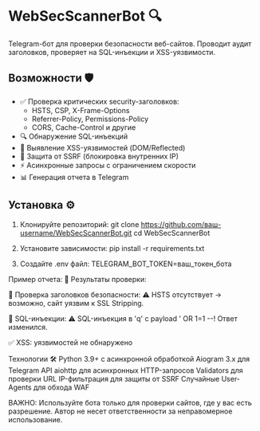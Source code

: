 # WebSecScannerBot 🔍

Telegram-бот для проверки безопасности веб-сайтов. Проводит аудит заголовков, проверяет на SQL-инъекции и XSS-уязвимости.

## Возможности 🛡️

- ✅ Проверка критических security-заголовков:
  - HSTS, CSP, X-Frame-Options
  - Referrer-Policy, Permissions-Policy
  - CORS, Cache-Control и другие
- 🔍 Обнаружение SQL-инъекций
- 🎯 Выявление XSS-уязвимостей (DOM/Reflected)
- 🛑 Защита от SSRF (блокировка внутренних IP)
- ⚡ Асинхронные запросы с ограничением скорости
- 📊 Генерация отчета в Telegram

## Установка ⚙️

1. Клонируйте репозиторий:
git clone https://github.com/ваш-username/WebSecScannerBot.git
cd WebSecScannerBot

2. Установите зависимости:
pip install -r requirements.txt

3. Создайте .env файл:
TELEGRAM_BOT_TOKEN=ваш_токен_бота

Пример отчета:
📌 Результаты проверки:

🔹 Проверка заголовков безопасности:
⚠️ HSTS отсутствует → возможно, сайт уязвим к SSL Stripping.

🔹 SQL-инъекции:
⚠️ SQL-инъекция в 'q' с payload ' OR 1=1 --! Ответ изменился.

✅ XSS: уязвимостей не обнаружено

Технологии 🛠️
Python 3.9+ с асинхронной обработкой
Aiogram 3.x для Telegram API
aiohttp для асинхронных HTTP-запросов
Validators для проверки URL
IP-фильтрация для защиты от SSRF
Случайные User-Agents для обхода WAF

ВАЖНО: Используйте бота только для проверки сайтов, где у вас есть разрешение. Автор не несет ответственности за неправомерное использование.
